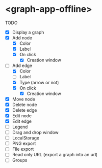 # \<graph-app-offline\>

TODO

- [x] Display a graph
- [x] Add node
    - [x] Color
    - [x] Label
    - [x] On click
        - [x] Creation window
- [ ] Add edge
    - [x] Color
    - [ ] Label
    - [x] Type (arrow or not)
    - [x] On click
        - [x] Creation window
- [x] Move node
- [x] Delete node
- [x] Delete edge
- [x] Edit node
- [x] Edit edge
- [ ] Legend
- [ ] Drag and drop window
- [ ] LocalStorage
- [ ] PNG export
- [ ] File export
- [ ] Read only URL (export a graph into an url)
- [ ] Groups
